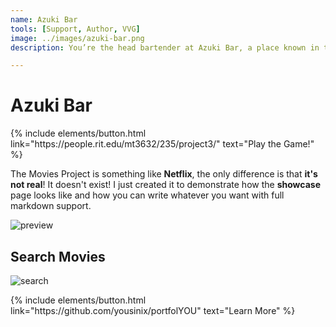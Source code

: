 ```yaml
---
name: Azuki Bar
tools: [Support, Author, VVG]
image: ../images/azuki-bar.png
description: You’re the head bartender at Azuki Bar, a place known in the underground to gather information, as well as being a safe space no matter what you may be involved in… whether you’re a mafia boss or serial killer it doesn’t matter! Let’s just make drinks! Except today it seems some psychopath wants to test your knowledge…

---
```

# Azuki Bar

<p class="text-center">
{% include elements/button.html link="https://people.rit.edu/mt3632/235/project3/" text="Play the Game!" %}
</p>

The Movies Project is something like **Netflix**, the only difference is that **it's not real**! It doesn't exist! I just created it to demonstrate how the **showcase** page looks like and how you can write whatever you want with full markdown support.

![preview](https://www.sketchappsources.com/resources/source-image/we-were-soldiers-landing-page-dbruggisser.jpg)

## Search Movies

![search](https://www.sketchappsources.com/resources/source-image/microsoft-windows-10-virtual-keyboard-diogo-sousa.png)

<p class="text-center">
{% include elements/button.html link="https://github.com/yousinix/portfolYOU" text="Learn More" %}
</p>